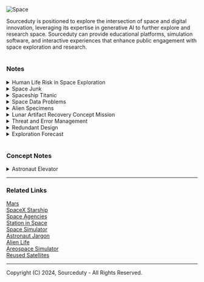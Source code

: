![Space](https://github.com/sourceduty/Space/assets/123030236/7d9e479b-8c62-468f-922e-37380ec6c450)

Sourceduty is positioned to explore the intersection of space and digital innovation, leveraging its expertise in generative AI to further explore and research space. Sourceduty can provide educational platforms, simulation software, and interactive experiences that enhance public engagement with space exploration and research.

#
### Notes

<details><summary>Human Life Risk in Space Exploration</summary>
<br>

### Human Life Risk in Space Exploration

![Human Life Risk in Space Exploration](https://github.com/sourceduty/Space/assets/123030236/ddef09bf-c479-472d-a467-7f3d2ada19b6)

The decision to risk human lives for space exploration is a complex one, influenced by a range of scientific, philosophical, and practical considerations. The main reason for sending humans into space is the study of human biological and psychological resilience under extreme conditions. This research can improve our understanding of human physiology and psychology, leading to medical and technological advancements that benefit health and well-being on Earth.

There is also an unparalleled opportunity provided for conducting scientific research that cannot be done from Earth or solely by robots. Humans have the unique ability to manage complex tasks, make real-time decisions, and adapt to unexpected conditions, which is invaluable for tasks like sample collection, geological surveys, and on-the-spot troubleshooting. 

The Apollo missions to the Moon, for instance, allowed astronauts to collect lunar rocks that have provided key insights into the early solar system. Astronauts often become heroes and role models, inspiring generations to pursue careers in science, technology, engineering, and mathematics (STEM). The visibility of human space exploration missions fosters public interest and enthusiasm, which is crucial for the educational outreach and the future of scientific endeavors.

We can explore space without risking human life, and much of space exploration has been conducted this way. Robotic missions and unmanned spacecraft have been instrumental in advancing our understanding of the solar system and beyond.

Overall, risking human life in space exploration is scientific necessity of human survival. This is necessity of modern science due to the lack of synthetic humans required to expend human life in space missions. Astronauts professionally convert their normal human lives into scientific medical experiments in space.

✋ This information wasn't written or edited by AI.

<br>    
</details>

<details><summary>Space Junk</summary>
<br>

![Space Junk](https://github.com/sourceduty/Space/assets/123030236/3d4591a1-813f-492b-8af5-2d3feb4d7b80)

### Space Junk

Space junk refers to the debris floating in Earth's orbit, consisting of defunct satellites, spent rocket stages, fragments from disintegration, and other miscellaneous objects. This debris poses a threat to operational satellites, spacecraft, and even astronauts, as collisions can cause significant damage due to the high speeds at which objects orbit the Earth.

Some space junk does indeed reenter Earth's atmosphere and burn up. When debris encounters the upper layers of the atmosphere, friction with air molecules generates intense heat, causing the debris to incinerate and disintegrate. However, not all space junk burns up completely, and some fragments may survive reentry, potentially posing a risk to people and property on the ground.

As for the latest space junk, it's difficult to pinpoint a specific item without current data. However, space agencies and organizations regularly track debris and provide updates on potentially hazardous objects. Various initiatives aim to mitigate the accumulation of space junk, such as developing technologies for debris removal and implementing guidelines for satellite disposal to reduce the risk of collisions in space.

In addition to defunct satellites and spent rocket stages, other types of space junk include:

1. Fragmentation Debris: Resulting from collisions between larger objects, these fragments can range in size from tiny particles to larger pieces of debris.
2. Discarded Equipment: Such as old rocket fairings, spacecraft components, and tools lost during extravehicular activities (spacewalks).
3. Paint Flecks: Microscopic flecks of paint that have flaked off spacecraft surfaces over time.
4. Non-Functional Satellites: Satellites that are no longer operational but remain in orbit, adding to the debris population.
5. Lost Hardware: Objects accidentally released or lost during space missions, such as cameras, covers, and screws.
6. Nuclear-Powered Satellites: Decommissioned satellites powered by nuclear reactors or containing radioactive materials, posing unique disposal challenges.
7. CubeSats and Small Satellites: As the popularity of small satellites increases, so does the potential for them to become space junk if they are not properly managed after completing their missions.

These various types of space junk contribute to the growing problem of orbital debris, highlighting the importance of international efforts to mitigate the generation of new debris and actively remove existing objects from orbit.

### Asteroids

An asteroid is a small rocky body that orbits the Sun, typically found in the asteroid belt between Mars and Jupiter or in other regions of the solar system. They vary in size from a few meters to hundreds of kilometers in diameter. Some asteroids are made of metal, while others are composed of rock and various minerals.

The size of an asteroid needed to penetrate Earth's atmosphere depends on several factors, including its composition, velocity, and angle of entry. Generally, smaller asteroids (a few meters or less) can burn up entirely in the atmosphere and pose little threat to the surface. However, larger asteroids can survive atmospheric entry and cause significant damage upon impact.

The study of asteroids is known as asteroid science or sometimes as asteroidology. It encompasses various disciplines such as astronomy, planetary science, geology, and astrophysics. Scientists study asteroids to understand their composition, structure, orbit, and potential impact hazards. They use telescopes, spacecraft missions, and laboratory analysis of meteorite samples to gather data and insights into these celestial objects.

### Rocket Launches

Space junk can potentially interfere with rocket launches, although it's not a common occurrence. Launch providers carefully track space debris and plan launches to avoid known debris hazards. However, the sheer volume of debris in orbit increases the risk of a collision, albeit small. In the event of a collision, space junk could damage or destroy a rocket during launch, leading to mission failure or safety concerns. Therefore, launch providers take precautions to minimize the risk, such as adjusting launch times or trajectories to avoid known debris paths. Additionally, advancements in tracking technology and international cooperation aim to improve space debris mitigation efforts and ensure the safety of future launches.

Rocket launches are coordinated with satellite companies through initial consultations, contract negotiations, mission planning, launch campaigns, regulatory approvals, launch execution, and satellite deployment. Satellite companies communicate their mission requirements to launch service providers, who then negotiate contracts detailing responsibilities and costs. Both parties collaborate on mission planning, including trajectory determination and payload integration, leading up to launch. Regulatory approvals are obtained, and the launch campaign is executed, with close monitoring by both parties. Upon successful deployment of the satellite into orbit, communication continues to ensure mission success.

<br>    
</details>

<details><summary>Spaceship Titanic</summary>
<br>

The "Spaceship Titanic problem" is a hypothetical scenario often used in data science to illustrate the importance of data quality and the potential pitfalls of relying solely on predictive modeling without understanding the context or underlying data.

The scenario is typically framed as follows: imagine you are a data scientist tasked with predicting the likelihood of a spaceship, named Titanic, crashing during its maiden voyage. You are given a dataset containing various features such as the number of passengers, crew qualifications, spaceship specifications, etc.

The catch is that the dataset is flawed or incomplete in some way, reflecting real-world scenarios where data may be missing, inaccurate, or biased. For example, crucial features like the presence of a safety officer or the condition of the spaceship's engines may be missing. Additionally, there might be misleading variables that seem relevant but are actually irrelevant or spurious correlations.

The challenge for the data scientist is to navigate these data quality issues to build a predictive model that accurately forecasts the risk of the spaceship crashing. This involves tasks such as data cleaning, feature engineering, and careful consideration of the model's assumptions and limitations.

The Spaceship Titanic problem underscores the importance of data preprocessing and domain knowledge in data science. It highlights the need for data scientists to critically evaluate the quality of their data, understand the context in which it was collected, and make informed decisions about which features to include in their models. Without these considerations, predictive models can produce misleading results or fail to generalize to new situations.

<br>    
</details>

<details><summary>Space Data Problems</summary>
<br>

Data science plays a crucial role in various aspects of space science, from analyzing astronomical data to optimizing spacecraft operations. Here are some data science problems relevant to space science:

1. Astronomical Image Analysis: Develop algorithms for processing and analyzing images captured by telescopes and spacecraft. This could involve tasks such as object detection, classification of celestial objects, and identification of transient events like supernovae or asteroids.

2. Exoplanet Detection and Characterization: Use data from telescopes like Kepler, TESS, or upcoming ones to detect exoplanets and characterize their properties such as size, orbit, and composition. Machine learning techniques can be employed for data analysis and pattern recognition.

3. Stellar Spectroscopy: Analyze spectra of stars to infer their chemical composition, temperature, and other physical properties. This could involve developing models to interpret spectroscopic data and classify different types of stars.

4. Gravitational Wave Detection: Develop algorithms for detecting and analyzing gravitational wave signals from sources such as merging black holes and neutron stars. Machine learning techniques can aid in signal processing and classification.

5. Space Weather Prediction: Analyze data from satellites and ground-based instruments to model and predict space weather phenomena such as solar flares, coronal mass ejections, and geomagnetic storms. This involves time-series analysis and forecasting techniques.

6. Orbital Dynamics and Satellite Tracking: Predict the trajectories of satellites and space debris to avoid collisions and optimize spacecraft operations. Data from ground-based tracking stations and satellite sensors can be used for orbit determination and prediction.

7. Cosmic Microwave Background (CMB) Analysis: Analyze data from telescopes such as the Planck satellite to study the cosmic microwave background radiation, which provides valuable insights into the early universe. This involves statistical analysis and parameter estimation techniques.

8. Astroinformatics: Develop data mining and visualization tools for large-scale astronomical databases, such as the Sloan Digital Sky Survey (SDSS) or the Virtual Observatory (VO), to facilitate exploration and discovery.

9. Spacecraft Health Monitoring: Analyze telemetry data from spacecraft to monitor their health status, detect anomalies, and predict potential failures. This involves anomaly detection algorithms and predictive maintenance techniques.

10. Planetary Exploration and Rover Operations: Develop algorithms for autonomous navigation and decision-making for planetary rovers based on data from onboard sensors and orbital imagery. This involves machine learning for terrain analysis and path planning.

These are just a few examples, and there are many more data science challenges in space science waiting to be explored.

<br>    
</details>

<details><summary>Alien Specimens</summary>
<br>

NASA follows rigorous protocols for processing unknown specimens and new discoveries, particularly those that come from space missions. Here’s a general overview of how they handle such findings:

1. Initial Containment and Quarantine: Any unknown specimen, especially those collected from extraterrestrial environments like Mars or asteroids, is initially contained in a secure, sterile facility to prevent any potential contamination of Earth's biosphere. This is often done at specialized laboratories equipped with high-level biosafety measures.

2. Curation and Initial Analysis: Specimens are curated in clean rooms and analyzed using a variety of scientific techniques. This can include microscopy, spectrometry, and chemical analysis to determine the basic physical and chemical properties of the specimens.

3. Detailed Scientific Study: More detailed studies are conducted to understand the structure, composition, and potential biological characteristics of the specimens. This phase may involve interdisciplinary collaboration among scientists across different fields such as biology, chemistry, geology, and astrobiology.

4. Data Sharing and Peer Review: Findings from these studies are typically documented and shared with the wider scientific community through peer-reviewed publications and presentations at scientific conferences. This allows for broader scrutiny and additional analysis from other experts in the field.

5. Integration into Existing Knowledge: New discoveries are integrated into existing scientific knowledge, updating our understanding of space and potentially life in the universe. This can lead to further hypotheses and additional missions or studies to explore these new findings in greater depth.

6. Public Communication: NASA also places a strong emphasis on public communication, ensuring that significant discoveries are shared with the general public through press releases, educational programs, and outreach activities.

Each step involves careful procedures to ensure both the integrity of the specimens and the safety of the environment and personnel involved. NASA's approach is methodical and aimed at maximizing the scientific value of each discovery while minimizing potential risks.

<br>    
</details>

<details><summary>Lunar Artifact Recovery Concept Mission</summary>
<br>

![Moon Hammer](https://github.com/sourceduty/Space/assets/123030236/a65c8302-cb63-4be6-8508-d4787e2451c1)

The Lunar Artifact Recovery Mission is a meticulously planned endeavor aimed at retrieving and analyzing historical artifacts from Apollo missions and other international lunar missions. This mission not only seeks to recover items such as lunar modules, scientific instruments, and rover parts, but also aims to conduct on-site scientific analyses to understand the degradation of materials and technologies exposed to the harsh lunar environment over decades. The spacecraft components are specifically designed to facilitate precision landings and include advanced robotics and analysis facilities, ensuring delicate handling and thorough examination of the recovered artifacts. Through the use of high-resolution imaging systems and compact on-site laboratories, the mission will provide unprecedented insights into the effects of solar radiation, micrometeorite impacts, and other environmental factors on space hardware. This extensive data collection and analysis effort is instrumental in advancing our understanding of long-term material durability and technology performance in space, shaping future interplanetary missions and technologies. The total budget for this mission is estimated at $4.15 billion, reflecting the complexity and technological sophistication required to achieve its ambitious objectives.

#
### Data

This [dataset](https://www.kaggle.com/datasets/rajkumarpandey02/list-of-artificial-objects-on-the-moon) was used for this concept misson plan.

#
### Mission: Lunar Artifact Recovery

Objectives:

1. Retrieve historical artifacts from Apollo missions and other international lunar missions.
2. Conduct on-site scientific analyses to assess the degradation and performance of various materials and technologies over decades on the lunar surface.
3. Test advanced artifact handling technologies on the Moon.

Spacecraft Components:

- Command Module: Crew habitat for transit phases.
- Service Module: Provides support and propulsion.
- Lunar Lander: Equipped for precision landing, advanced robotics, and analysis facilities.
- Return Vehicle: Transports artifacts to lunar orbit.

Detailed Recovery Items and Rationale:

1. Lunar Module Descent Stage (Apollo Missions): Obtain engineering data; study space material degradation.
2. Scientific Instruments from Apollo Missions: Validate historical data through condition assessment.
3. Tools and Equipment from Apollo Missions: Examine resilience of materials under lunar conditions.
4. Miscellaneous Debris from Apollo Missions: Study effects of solar radiation and micrometeorite impacts.
5. Rover Parts from Apollo Missions: Gain insights into mobility system performance over time.
6. Luna 2 Descent Stage (Soviet Union): Investigate the earliest human-made object on the Moon for material longevity.
7. Ranger 7 Camera Block (USA): Evaluate the degradation of early space imaging technology.
8. Surveyor 3 Camera System (USA): Further study on the preservation of mechanical and optical systems.
9. Luna 16 Return Capsule (Soviet Union): Analysis of containment techniques for lunar samples.
10. Apollo 15 Lunar Roving Vehicle (USA): Detailed study of long-term rover durability on the Moon.

Mission Components:

- Robotic Arm and Tools: Upgraded for precise, delicate artifact retrieval, including handling of fragile historical electronics and mechanisms.
- Imaging Systems: High-resolution cameras and scanners for detailed documentation and condition assessment.
- On-Site Analysis: Compact laboratory capabilities to perform initial testing and analysis directly at the recovery sites.

Operational Phases:

1. Launch via Space Launch System (SLS).
2. Transit to the Moon with mid-course corrections.
3. Lunar orbit insertion and detailed site reconnaissance using high-resolution lunar orbiters.
4. Precision landings at designated Apollo and other international mission sites.
5. Artifact recovery utilizing advanced robotics, enhanced EVA suits, and tools.
6. Ascent from the lunar surface and rendezvous with the Command Module in lunar orbit.
7. Return to Earth with secured artifacts for further analysis.

Cost Estimates:

- Development and Tech Upgrades: $2.3 billion
- Launch Vehicle: $1 billion
- Operations: $700 million
- Recovery and Analysis: $150 million
- Total Estimated Cost: $4.15 billion

<br>    
</details>

<details><summary>Threat and Error Management</summary>
<br>

### Threat and Error Management

![Lunar Raccoon](https://github.com/sourceduty/Space/assets/123030236/83c50b36-e3ac-450e-9e3a-2867cf4d5c45)

NASA incorporates Threat and Error Management (TEM) principles into its operations to enhance safety and mitigate risks in various aspects of spaceflight. TEM is a fundamental component of NASA's safety management system, which is applied across its human spaceflight programs, robotic missions, and other aerospace activities.

NASA's use of TEM encompasses several key areas:

1. Human Spaceflight: In crewed missions, such as those to the International Space Station (ISS) or future missions to the Moon and Mars, TEM principles are integrated into crew training, mission planning, and operational procedures. Astronauts are trained to identify potential threats, detect errors, and manage them effectively to ensure mission success and crew safety.

2. Unmanned Spacecraft Operations: Even for unmanned missions, such as robotic exploration missions to other planets or satellites in Earth orbit, TEM principles are applied. Mission controllers and engineers monitor spacecraft systems, detect anomalies or errors, and implement corrective actions to maintain mission objectives and ensure spacecraft safety.

3. Launch and Entry Operations: TEM is also relevant during launch and re-entry phases of space missions. NASA employs rigorous safety protocols and procedures to identify and mitigate potential threats to launch vehicle and crew safety. During re-entry, TEM principles help ensure the safe return of crewed spacecraft through atmospheric entry and landing phases.

4. Spacecraft Design and Engineering: TEM is considered in the design and engineering of spacecraft and mission systems. Engineers anticipate potential threats and errors during the design phase and incorporate redundancies, fail-safes, and other measures to minimize their impact on mission success.

5. Training and Simulation: NASA conducts extensive training and simulation exercises for astronauts, flight controllers, and other personnel involved in space missions. These exercises simulate various scenarios, including emergencies and unexpected events, to train individuals in TEM principles and prepare them to respond effectively under pressure.

Overall, NASA's adoption of TEM reflects its commitment to maintaining a culture of safety and continuous improvement in space exploration endeavors. By applying TEM principles, NASA strives to identify and mitigate risks, enhance operational efficiency, and ensure the success of its missions.

<br>    
</details>

<details><summary>Redundant Design</summary>
<br>

![Engines](https://github.com/sourceduty/Space/assets/123030236/27ef0999-50ba-4eaf-ae59-9011b56f4e5e)

Redundancy in aerospace design is critical for ensuring the reliability and safety of airplanes and rockets. This involves duplicating critical components such as engines and control systems, as well as utilizing multiple software algorithms and functional systems to achieve the same task. For instance, commercial aircraft often have multiple hydraulic systems and redundant avionics to maintain control in the event of a failure, while rockets like SpaceX's Falcon 9 are designed with engine-out capability to complete missions even if an engine fails.

However, implementing redundancy brings challenges, including increased weight, complexity, and cost. Additional components and systems not only add to the overall mass of the vehicle, making it less efficient, but also introduce new potential failure points and maintenance requirements. The management of these redundant systems also requires sophisticated control technologies to ensure they do not interfere with each other and operate correctly when needed.

Despite these challenges, redundancy remains a foundational principle in aerospace engineering, mandated by many aviation and space regulations for safety. It dramatically enhances the safety profile of vehicles by ensuring they can continue to operate even under component failure, crucial in manned missions and high-investment space explorations. Balancing these factors is key to advancing the safety and effectiveness of aerospace technology.

### Redundant Warfare

![British Volley](https://github.com/sourceduty/Space/assets/123030236/012021a1-f196-4662-8926-da0bdc6e3a7b)

In the history of naval warfare, redundancy in ship cannons played a crucial role in maintaining a ship's combat effectiveness during prolonged engagements or after sustaining damage. Historically, ships were designed with multiple layers of cannons on several decks, enabling them to deliver broadsides of tremendous firepower. This redundancy was not merely for increased damage output, but also as a strategic necessity. Cannons frequently malfunctioned due to primitive manufacturing techniques and the harsh conditions at sea. By having multiple cannons, a ship could continue to fight effectively even if several cannons were out of commission due to damage or malfunction. Moreover, redundancy in armament allowed ships to engage multiple targets simultaneously or sustain a constant rate of fire during battle maneuvers.

The concept of redundancy was similarly crucial in the "volley fire" formation used primarily by infantry but applicable to naval tactics as well. This formation involved soldiers or ships firing in coordinated volleys, maximizing the impact of their collective firepower. The key aspect of redundancy in this tactic was that while one line or group fired, others could reload, ensuring a continuous barrage of shots. This system not only maintained a high rate of fire but also mitigated the risk of complete disarmament from a misfire or reloading downtime. In naval terms, ships could synchronize their cannon fire in salvos, where the staggering of shots between different ships or gun decks ensured relentless pressure on the enemy, maintaining a strategic advantage. This redundancy in firing patterns was vital for sustaining offensive momentum and overwhelming enemy defenses.

<br>    
</details>

<details><summary>Exploration Forecast</summary>
<br>

Forecasting the next 25 years of space exploration involves extrapolating current technologies, considering upcoming missions, and predicting advances in space science and engineering. The outlook includes more ambitious robotic missions, human exploration beyond low Earth orbit, and increased international and commercial participation. Here's a detailed look at what we might expect:

### Robotic Missions

1. **Solar System Exploration**:
   - **Mars**: Multiple agencies will likely continue deploying rovers and orbiters to explore Mars, focusing on sample return missions, such as NASA's Mars Sample Return campaign, which aims to bring Martian soil back to Earth for detailed analysis.
   - **Moon**: There will be an increased emphasis on lunar exploration with missions like NASA’s Artemis program, aiming to establish a sustainable presence on the Moon by the end of the 2020s. This includes building the Lunar Gateway, a space station in orbit around the Moon, which will serve as a staging point for lunar surface missions.
   - **Outer Planets and Moons**: Missions to Jupiter’s moon Europa and Saturn’s moon Titan, such as the Europa Clipper and Dragonfly missions, are planned to search for signs of life and study prebiotic chemistry.

2. **Asteroid and Comet Missions**:
   - Continued interest in Near-Earth Objects (NEOs) for scientific, resource, and planetary defense reasons will drive missions aimed at asteroid mining and deflection strategies.

### Human Spaceflight

1. **Moon and Mars**:
   - **Moon**: The international and commercial collaboration will likely result in human landings on the Moon and the establishment of a base for long-duration missions as a precursor to Mars exploration.
   - **Mars**: Human missions to Mars could be attempted by the late 2030s or 2040s, depending on technology readiness and funding. These missions will focus on long-term habitation and possibly preparing for permanent settlements.

2. **Space Tourism and Commercialization**:
   - Suborbital flights, orbital hotels, and perhaps private lunar visits could become more common as companies like SpaceX, Blue Origin, and others advance their capabilities.

### Space Science and Technology

1. **Advanced Propulsion**:
   - Research into propulsion methods such as nuclear thermal, nuclear electric, and potentially fusion-based propulsion could reduce travel times to distant planets, making interplanetary missions more feasible.

2. **In-Situ Resource Utilization (ISRU)**:
   - Technologies that enable the extraction and utilization of local resources (like water ice on the Moon and Mars) to support sustainable human presence and reduce Earth dependency.

3. **Space Habitats and Life Support**:
   - Advances in life support systems, radiation protection, and closed-loop ecosystems will be crucial for enabling long-duration human missions.

### International and Commercial Collaboration

1. **Global Participation**:
   - Space exploration will increasingly become a global effort, with emerging space nations joining traditional space powers in ambitious projects.
   - International treaties and collaborations will be key in governing the use of space resources and coordinating efforts such as planetary defense.

2. **Commercial Roles**:
   - Private companies will take on more significant roles, not only in launching and building spacecraft but also in designing and managing space missions, including crewed missions.

### Challenges and Considerations

1. **Funding and Political Will**:
   - Sustained political and financial commitment will be essential to realize these ambitious goals.
   - International cooperation could help spread costs and risks.

2. **Environmental and Ethical Concerns**:
   - The environmental impact of increased launches, potential space debris issues, and the ethical implications of space colonization will require careful management.

By integrating technological advancements, fostering international cooperation, and addressing ethical and environmental concerns, the next 25 years of space exploration could witness unprecedented achievements in expanding human presence beyond Earth.

<br>
</details>


#
### Concept Notes

<details><summary>Astronaut Elevator</summary>
<br>

![Astronaut Elevator](https://github.com/user-attachments/assets/94bc4aeb-87b4-4b52-af69-aad9ff0a9d09)

The concept of an Astronaut Elevator, also known as a space elevator, represents a significant advancement in space travel technology. This innovative structure comprises a tall tower that firmly holds the Rocket Elevator in place on Earth. The foundation of this tower must be robust and engineered to withstand various environmental conditions, ensuring the stability and safety of the entire system. Advanced materials and construction techniques would be necessary to build such a tower, potentially using carbon nanotubes or other high-strength composites to achieve the required structural integrity and height.

A critical component of the Astronaut Elevator system is the balloon that launches into space, carrying with it a guide cable. This balloon would need to be engineered to reach the edge of space, overcoming the challenges posed by Earth's atmosphere. High-altitude balloons made from lightweight yet durable materials could achieve this, filled with helium or hydrogen to provide the necessary lift. The process of launching and stabilizing this balloon at the required altitude would involve precise calculations and real-time adjustments to account for atmospheric variations.

Once the balloon reaches its target altitude, it deploys the guide cable that extends back down to the Earth's surface, connecting to the Rocket Elevator. This guide cable serves as a crucial pathway for the Rocket Elevator, guiding it through the initial phase of its journey into space. The cable must be incredibly strong and resistant to the forces exerted by the Rocket Elevator during its ascent. Additionally, the cable would need to be anchored securely to the balloon and the ground to maintain stability and ensure a smooth, controlled ascent.

The Rocket Elevator itself is a sophisticated vehicle designed to travel along the guide cable from Earth into space. This vehicle must be equipped with advanced propulsion systems capable of overcoming Earth's gravitational pull while maintaining alignment with the guide cable. The propulsion could involve a combination of conventional rocket engines and innovative electromagnetic or laser propulsion technologies. The design would also incorporate safety features, such as emergency braking systems and redundant power supplies, to handle any unforeseen issues during the ascent.

As the Rocket Elevator ascends along the guide cable, it transitions from Earth's atmosphere into the vacuum of space. This transition phase is critical, requiring careful monitoring and adjustments to ensure the vehicle remains on course and maintains the correct speed. The ascent must be meticulously controlled to avoid oscillations or deviations that could destabilize the Rocket Elevator or damage the guide cable. Communication and control systems would play a vital role in managing this phase, providing real-time data to ground control and enabling precise maneuvering of the vehicle.

Once the Rocket Elevator reaches space, it can detach from the guide cable and continue its journey to its final destination, whether that be a space station, satellite, or further into the solar system. The success of this mission depends on the seamless integration of all components: the tower, the balloon, the guide cable, and the Rocket Elevator itself. This innovative approach to space travel has the potential to revolutionize how we access space, making it more efficient, cost-effective, and accessible for a wide range of missions, from scientific research to commercial endeavors.

<br>
</details>

***
### Related Links

[Mars](https://github.com/sourceduty/Mars)
<br>
[SpaceX Starship](https://github.com/sourceduty/SpaceX_Starship)
<br>
[Space Agencies](https://github.com/sourceduty/Space_Agencies)
<br>
[Station in Space](https://chat.openai.com/g/g-RhQ7LG2GQ-station-in-space)
<br>
[Space Simulator](https://chat.openai.com/g/g-HiBjZs8sv-space-simulator)
<br>
[Astronaut Jargon](https://github.com/sourceduty/Astronaut_Jargon)
<br>
[Alien Life](https://github.com/sourceduty/Alien_Life)
<br>
[Areospace Simulator](https://github.com/sourceduty/Aerospace_Simulator)
<br>
[Reused Satellites](https://github.com/sourceduty/Reused_Satellites)

***
Copyright (C) 2024, Sourceduty - All Rights Reserved.
